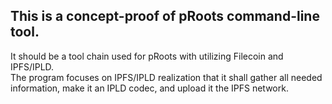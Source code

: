## This is a concept-proof of pRoots command-line tool.

It should be a tool chain used for pRoots with utilizing Filecoin and IPFS/IPLD.  
The program focuses on IPFS/IPLD realization that it shall gather all needed information, make it an IPLD codec, and upload it the IPFS network.  
